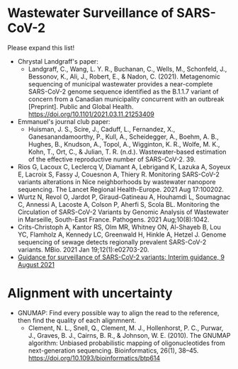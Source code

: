 # Wastewater Surveillance of SARS-CoV-2

Please expand this list!

- Chrystal Landgraff's paper: 
    - Landgraff, C., Wang, L. Y. R., Buchanan, C., Wells, M., Schonfeld, J., Bessonov, K., Ali, J., Robert, E., & Nadon, C. (2021). Metagenomic sequencing of municipal wastewater provides a near-complete SARS-CoV-2 genome sequence identified as the B.1.1.7 variant of concern from a Canadian municipality concurrent with an outbreak [Preprint]. Public and Global Health. https://doi.org/10.1101/2021.03.11.21253409
- Emmanuel's journal club paper:
    - Huisman, J. S., Scire, J., Caduff, L., Fernandez, X., Ganesanandamoorthy, P., Kull, A., Scheidegger, A., Boehm, A. B., Hughes, B., Knudson, A., Topol, A., Wigginton, K. R., Wolfe, M. K., Kohn, T., Ort, C., & Julian, T. R. (n.d.). Wastewater-based estimation of the effective reproductive number of SARS-CoV-2. 39.
- Rios G, Lacoux C, Leclercq V, Diamant A, Lebrigand K, Lazuka A, Soyeux E, Lacroix S, Fassy J, Couesnon A, Thiery R. Monitoring SARS-CoV-2 variants alterations in Nice neighborhoods by wastewater nanopore sequencing. The Lancet Regional Health-Europe. 2021 Aug 17:100202.
- Wurtz N, Revol O, Jardot P, Giraud-Gatineau A, Houhamdi L, Soumagnac C, Annessi A, Lacoste A, Colson P, Aherfi S, Scola BL. Monitoring the Circulation of SARS-CoV-2 Variants by Genomic Analysis of Wastewater in Marseille, South-East France. Pathogens. 2021 Aug;10(8):1042.
- Crits-Christoph A, Kantor RS, Olm MR, Whitney ON, Al-Shayeb B, Lou YC, Flamholz A, Kennedy LC, Greenwald H, Hinkle A, Hetzel J. Genome sequencing of sewage detects regionally prevalent SARS-CoV-2 variants. MBio. 2021 Jan 19;12(1):e02703-20.
- [Guidance for surveillance of SARS-CoV-2 variants: Interim guidance, 9 August 2021](https://www.who.int/publications/i/item/WHO_2019-nCoV_surveillance_variants)

# Alignment with uncertainty

- GNUMAP: Find every possible way to align the read to the reference, then find the quality of each alignmnent.
    - Clement, N. L., Snell, Q., Clement, M. J., Hollenhorst, P. C., Purwar, J., Graves, B. J., Cairns, B. R., & Johnson, W. E. (2010). The GNUMAP algorithm: Unbiased probabilistic mapping of oligonucleotides from next-generation sequencing. Bioinformatics, 26(1), 38–45. https://doi.org/10.1093/bioinformatics/btp614
    

